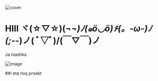 ![cover](https://cotenfrontend.pl/img/cover.png)

# HIII ヾ(☆▽☆)(¬_¬)ﾉ(๑ö◡ö)۶(。-ω-)ﾉ(;-_-)ノ( ﾟ▽ﾟ)/(￣▽￣)ノ

Ja niashka

![image](https://github.com/Koz1x/webpack-test/assets/98171424/40da8d0e-c0c6-47c4-a159-2ab5cc6d9605)

##i eta moj proekt
